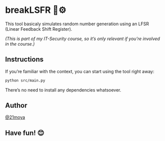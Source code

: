 
# breakLSFR 🔐⚙️

This tool basicaly simulates random number generation using an LFSR (Linear Feedback Shift Register).


*(This is part of my IT-Security course, so it’s only relevant if you’re involved in the course.)*


## Instructions
If you’re familiar with the context, you can start using the tool right away:
```bash
python src/main.py
```
There’s no need to install any dependencies whatsoever.
## Author

[@21moya](https://github.com/21moya)

## Have fun! 😊
